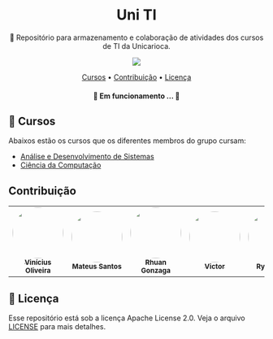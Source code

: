  <h1 align="center">Uni TI</h1>
 <p align="center">💾 Repositório para armazenamento e colaboração de atividades dos cursos de TI da Unicarioca.</p>
 
 <p align="center">
  <img src="https://img.shields.io/github/license/viniciusoliveiras/uni-TI" />
 </p>
 
 <p align="center">
  <a href="#-cursos">Cursos</a> •
  <a href="#contribuição">Contribuição</a> • 
  <a href="#-licença">Licença</a>
</p>

<h4 align="center"> 
	🚧  Em funcionamento ...  🚧
</h4>

## 📜 Cursos
Abaixos estão os cursos que os diferentes membros do grupo cursam:

- [Análise e Desenvolvimento de Sistemas](https://www.unicarioca.edu.br/cursos/graduacao/analise-e-desenvolvimento-de-sistemas)
- [Ciência da Computação](https://www.unicarioca.edu.br/cursos/graduacao/ciencia-da-computacao)

## Contribuição
<table>
  <tr>
	<td align="center"><a href="https://github.com/viniciusoliveiras"><img style="border-radius: 50%;" src="https://avatars.githubusercontent.com/u/64497059?v=4" width="100px;" alt=""/><br /><sub><b>Vinícius Oliveira</b></sub></a><br /></td>
	<td align="center"><a href="https://github.com/mateus-azevedo"><img style="border-radius: 50%;" src="https://avatars.githubusercontent.com/u/62727807?v=4" width="100px;" alt=""/><br /><sub><b>Mateus Santos</b></sub></a><br /></td>
	<td align="center"><a href="https://github.com/Rhuan-Gonzaga"><img style="border-radius: 50%;" src="https://avatars.githubusercontent.com/u/62728188?v=4" width="100px;" alt=""/><br /><sub><b>Rhuan Gonzaga</b></sub></a><br /></td>
	<td align="center"><a href="https://github.com/siegharz"><img style="border-radius: 50%;" src="https://avatars.githubusercontent.com/u/65176718?v=4" width="100px;" alt=""/><br /><sub><b>Victor</b></sub></a><br /></td>
	<td align="center"><a href="https://rythm.fm/"><img style="border-radius: 50%;" src="https://rythm.fm/rythm.png" width="100px;" alt=""/><br /><sub><b>Rythm Bot</b></sub></a><br /></td>	    
 </tr>
</table>

## 📄 Licença
Esse repositório está sob a licença Apache License 2.0. Veja o arquivo [LICENSE](LICENSE) para mais detalhes.
